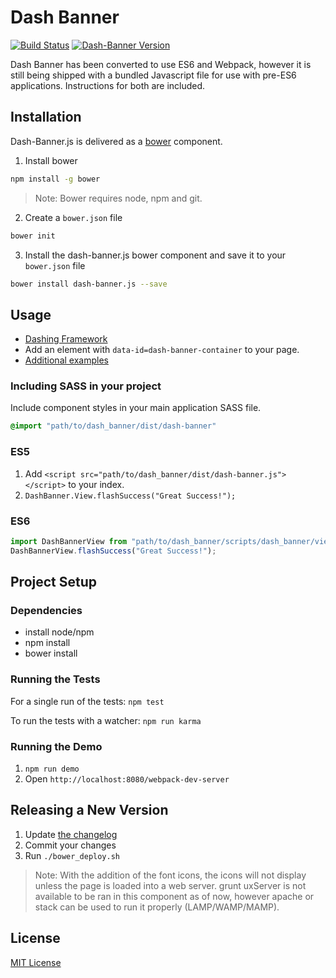 # Dash Banner

[![Build Status](https://travis-ci.org/samaritanministries/dash-banner.js.svg?branch=master)](https://travis-ci.org/samaritanministries/dash-banner.js)
[![Dash-Banner Version](https://img.shields.io/badge/Version-2.1.0-green.svg)]()

Dash Banner has been converted to use ES6 and Webpack, however it is still being shipped with a bundled Javascript file for use with pre-ES6 applications. Instructions for both are included.

## Installation

Dash-Banner.js is delivered as a [bower](bower.io) component.

1. Install bower
  ```bash
  npm install -g bower
  ```

  >Note: Bower requires node, npm and git.

2. Create a `bower.json` file
  ```bash
  bower init
  ```

3. Install the dash-banner.js bower component and save it to your `bower.json` file
  ```bash
  bower install dash-banner.js --save
  ```

## Usage

* [Dashing Framework](https://github.com/dashframework/dashing/)
* Add an element with `data-id=dash-banner-container` to your page.
* [Additional examples](examples.md)

### Including SASS in your project

Include component styles in your main application SASS file.

```scss
@import "path/to/dash_banner/dist/dash-banner"
```

### ES5

1. Add `<script src="path/to/dash_banner/dist/dash-banner.js"></script>` to your index.
2. `DashBanner.View.flashSuccess("Great Success!");`

### ES6

```javascript
import DashBannerView from "path/to/dash_banner/scripts/dash_banner/view.js"
DashBannerView.flashSuccess("Great Success!");
```

## Project Setup

### Dependencies

* install node/npm
* npm install
* bower install

### Running the Tests

For a single run of the tests:
`npm test`

To run the tests with a watcher:
`npm run karma`

### Running the Demo

1. `npm run demo`
2. Open `http://localhost:8080/webpack-dev-server`

## Releasing a New Version

1. Update [the changelog](CHANGELOG.md)
2. Commit your changes
3. Run `./bower_deploy.sh`

>Note: With the addition of the font icons, the icons will not display unless the page is loaded into a web server. grunt uxServer is not available to be ran in this component as of now, however apache or stack can be used to run it properly (LAMP/WAMP/MAMP).

## License

[MIT License](LICENSE.md)
